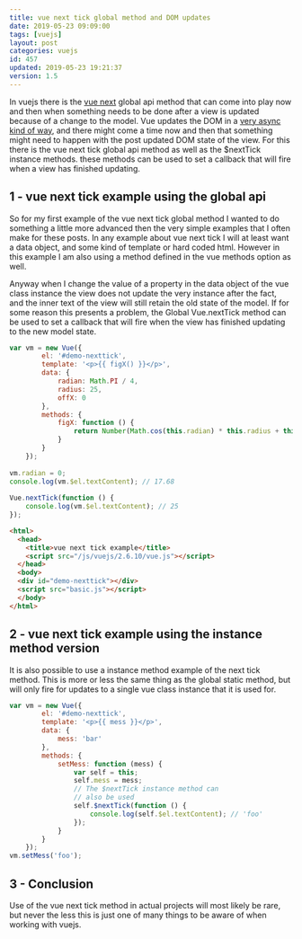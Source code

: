 ```yaml
---
title: vue next tick global method and DOM updates
date: 2019-05-23 09:09:00
tags: [vuejs]
layout: post
categories: vuejs
id: 457
updated: 2019-05-23 19:21:37
version: 1.5
---
```


In vuejs there is the [vue next](https://vuejsdevelopers.com/2019/01/22/vue-what-is-next-tick/) global api method that can come into play now and then when something needs to be done after a view is updated because of a change to the model. Vue updates the DOM in a [very async kind of way](https://vuejs.org/v2/guide/reactivity.html#Async-Update-Queue), and there might come a time now and then that something might need to happen with the post updated DOM state of the view. For this there is the vue next tick global api method as well as the $nextTick instance methods. these methods can be used to set a callback that will fire when a view has finished updating.

<!-- more -->

## 1 - vue next tick example using the global api

So for my first example of the vue next tick global method I wanted to do something a little more advanced then the very simple examples that I often make for these posts. In any example about vue next tick I will at least want a data object, and some kind of template or hard coded html. However in this example I am also using a method defined in the vue methods option as well.

Anyway when I change the value of a property in the data object of the vue class instance the view does not update the very instance after the fact, and the inner text of the view will still retain the old state of the model. If for some reason this presents a problem, the Global Vue.nextTick method can be used to set a callback that will fire when the view has finished updating to the new model state.

```js
var vm = new Vue({
        el: '#demo-nexttick',
        template: '<p>{{ figX() }}</p>',
        data: {
            radian: Math.PI / 4,
            radius: 25,
            offX: 0
        },
        methods: {
            figX: function () {
                return Number(Math.cos(this.radian) * this.radius + this.offX).toFixed(2);
            }
        }
    });
 
vm.radian = 0;
console.log(vm.$el.textContent); // 17.68
 
Vue.nextTick(function () {
    console.log(vm.$el.textContent); // 25
});
```

```html
<html>
  <head>
    <title>vue next tick example</title>
    <script src="/js/vuejs/2.6.10/vue.js"></script>
  </head>
  <body>
  <div id="demo-nexttick"></div>
  <script src="basic.js"></script>
  </body>
</html>
```

## 2 - vue next tick example using the instance method version

It is also possible to use a instance method example of the next tick method. This is more or less the same thing as the global static method, but will only fire for updates to a single vue class instance that it is used for.

```js
var vm = new Vue({
        el: '#demo-nexttick',
        template: '<p>{{ mess }}</p>',
        data: {
            mess: 'bar'
        },
        methods: {
            setMess: function (mess) {
                var self = this;
                self.mess = mess;
                // The $nextTick instance method can
                // also be used
                self.$nextTick(function () {
                    console.log(self.$el.textContent); // 'foo'
                });
            }
        }
    });
vm.setMess('foo');
```

## 3 - Conclusion

Use of the vue next tick method in actual projects will most likely be rare, but never the less this is just one of many things to be aware of when working with vuejs.